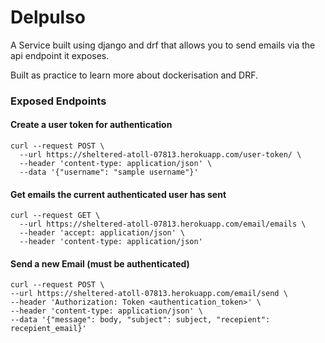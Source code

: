 # Delpulso

A Service built using django and drf that allows you to send emails via the api endpoint it exposes.

Built as practice to learn more about dockerisation and DRF.

### Exposed Endpoints

#### Create a user token for authentication
```shell
curl --request POST \
  --url https://sheltered-atoll-07813.herokuapp.com/user-token/ \
  --header 'content-type: application/json' \
  --data '{"username": "sample username"}'
```
#### Get emails the current authenticated user has sent 
```shell
curl --request GET \
  --url https://sheltered-atoll-07813.herokuapp.com/email/emails \
  --header 'accept: application/json' \
  --header 'content-type: application/json'
  ```
  
  #### Send a new Email (must be authenticated)
  ```shell
  curl --request POST \
  --url https://sheltered-atoll-07813.herokuapp.com/email/send \
  --header 'Authorization: Token <authentication_token>' \
  --header 'content-type: application/json' \
  --data '{"message": body, "subject": subject, "recepient": recepient_email}'
  ```
  
  
